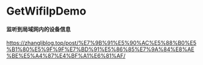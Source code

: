 # GetWifiIpDemo  
#### 监听到局域网内的设备信息  
https://zhangliblog.top/post/%E7%9B%91%E5%90%AC%E5%88%B0%E5%B1%80%E5%9F%9F%E7%BD%91%E5%86%85%E7%9A%84%E8%AE%BE%E5%A4%87%E4%BF%A1%E6%81%AF/
